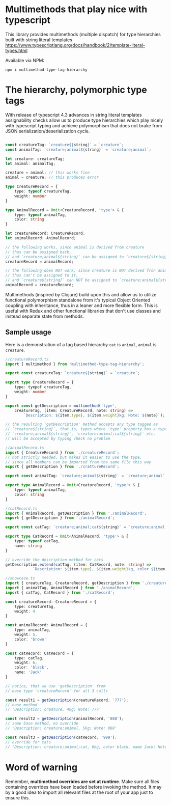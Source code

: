 # Multimethods that play nice with typescript

This library provides multimethods (multiple dispatch) for type hierarchies built with string literal templates https://www.typescriptlang.org/docs/handbook/2/template-literal-types.html 

Available via NPM:

`npm i multimethod-type-tag-hierarchy`

# The hierarchy, polymorphic type tags

With release of typescript 4.3 advances in string literal templates assignability checks allow us to produce type hierarchies which play nicely with typescript typing and achieve polymorphism that does not brake from JSON serialization/deserialization cycle.

```typescript

const creatureTag: `creature${string}` = `creature`;
const animalTag: `creature;animal${string}` = `creature;animal`;

let creature: creatureTag;
let animal: animalTag;

creature = animal; // this works fine
animal = creature; // this produces error

type CreatureRecord = {
    type: typeof creatureTag,
    weight: number
}

type AnimalRecord = Omit<CreatureRecord, 'type'> & {
    type: typeof animalTag,
    color: string
}

let creatureRecord: CreatureRecord;
let animalRecord: AnimalRecord;

// the following works, since animal is derived from creature 
// thus can be assigned back, 
// and `creature;animal${string}` can be assigned to `creature${string}`
creatureRecord = animalRecord;

// the following does NOT work, since creature is NOT derived fron animal, 
// thus can't be assigned to it, 
// and `creature${string}` can NOT be assigned to `creature;animal${string}`
animalRecord = creatureRecord; 
```

Multimethods (inspired by Clojure) build upon this and allow us to utilize functional polymorphism standalone from it's typical Object Oriented coupling with inheritance, thus in a leaner and more flexible form. This is useful with Redux and other functional libraries that don't use classes and instead separate state from methods.

## Sample usage

Here is a demonstration of a tag based hierarchy `cat` is `animal`, `animal` is `creature`.

```typescript
//creatureRecord.ts
import { multimethod } from 'multimethod-type-tag-hierarchy';

export const creatureTag: `creature${string}` = `creature`;

export type CreatureRecord = {
    type: tyepof creatureTag,
    weight: number
}

export const getDescription = multimethod('type', 
    creatureTag, (item: CreatureRecord, note: string) =>
        `Description: ${item.type}, ${item.weight}kg; Note: ${note}`);

// the resulting 'getDescription' method accepts any type tagged as 
// `creature${string}`, that is, types where 'type' property has a type of 
// `creature;animal${string}`, `creature;animal;cat${string}` etc.
// will be accepted by typing check no problem
```

```typescript
//animalRecord.ts
import { CreatureRecord } from './creatureRecord';
// not strictly needed, but makes it easier to use the type,
// since all members can be imported from the same file this way
export { getDescription } from './crattureRecord'; 

export const animalTag: `creature;animal${string}` = `creature;animal`;

export type AnimalRecord = Omit<CreatureRecord, 'type'> & {
    type: typeof animalTag,
    color: string
}
```

```typescript
//catRecord.ts
import { AnimalRecord, getDescription } from './animalRecord';
export { getDescription } from './animalRecord';

export const catTag: `creature;animal;cat${string}` = `creature;animal;cat`;

export type CatRecord = Omit<AnimalRecord, 'type'> & {
    type: typeof catTag,
    name: string
}

// override the description method for cats
getDescription.extend(catTag, (item: CatRecord, note: string) =>
            `Description: ${item.type}, ${item.weight}kg, color ${item.color}, name ${item.name}; Note: ${note}`);
```

```typescript
//showcase.ts
import { creatureTag, CreatureRecord, getDescription } from './creatureRecord';
import { animalTag, AnimalRecord } from './animalRecord';
import { catTag, CatRecord } from './catRecord';

const creatureRecord: CreatureRecord = {
    type: creatureTag,
    weight: 4
}

const animalRecord: AnimalRecord = {
    type: animalTag,
    weight: 5,
    color: 'brown'
}

const catRecord: CatRecord = {
    type: catTag,
    weight: 6,
    color: 'black',
    name: 'Jack'
}

// notice, that we use 'getDescription' from 
// base type 'creatureRecord' for all 3 calls 

const result1 = getDescription(creatureRecord, '777');
// base method
// 'Description: creature, 4kg; Note: 777'

const result2 = getDescription(animalRecord, '888'); 
// same base method, no override
// 'Description: creature;animal, 5kg; Note: 888'

const result3 = getDescription(catRecord, '999'); 
// override for cats
// 'Description: creature;animal;cat, 6kg, color black, name Jack; Note: 999'
```

# Word of warning

Remember, **multimethod overrides are set at runtime**. Make sure all files containing overrides have been loaded before invoking the method. It may by a good idea to import all relevant files at the root of your app just to ensure this. 